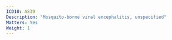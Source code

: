```yaml
---
ICD10: A839
Description: "Mosquito-borne viral encephalitis, unspecified"
Matters: Yes
Weight: 1
---
```


